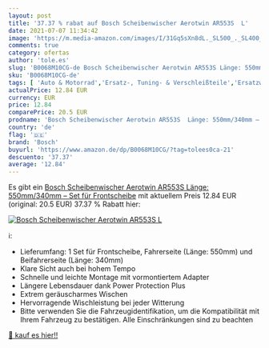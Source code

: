 ```yaml
---
layout: post
title: '37.37 % rabat auf Bosch Scheibenwischer Aerotwin AR553S  L'
date: 2021-07-07 11:34:42
image: 'https://m.media-amazon.com/images/I/31Gq5sXn8dL._SL500_._SL400_.jpg'
comments: true
category: ofertas
author: 'tole.es'
slug: 'B0068M10CG-de Bosch Scheibenwischer Aerotwin AR553S Länge: 550mm/340mm –...'
sku: 'B0068M10CG-de'
tags: [ 'Auto & Motorrad','Ersatz-, Tuning- & Verschleißteile','Ersatzwischblätter','Scheibenwischer & Zubehör','bosch', ]
actualPrice: 12.84 EUR
currency: EUR
price: 12.84
comparePrice: 20.5 EUR
prodname: 'Bosch Scheibenwischer Aerotwin AR553S  Länge: 550mm/340mm – Set für Frontscheibe'
country: 'de'
flag: '🇩🇪'
brand: 'Bosch'
buyurl: 'https://www.amazon.de/dp/B0068M10CG/?tag=tolees0ca-21'
descuento: '37.37'
average: '12.84'
---
```


Es gibt ein [Bosch Scheibenwischer Aerotwin AR553S  Länge: 550mm/340mm – Set für Frontscheibe](https://www.amazon.de/dp/B0068M10CG/?tag=tolees0ca-21) mit aktuellem Preis 12.84 EUR (original: 20.5 EUR) 37.37 % Rabatt hier:

[![Bosch Scheibenwischer Aerotwin AR553S  L](https://m.media-amazon.com/images/I/31Gq5sXn8dL._SL500_._SL400_.jpg)](https://www.amazon.de/dp/B0068M10CG/?tag=tolees0ca-21)

ℹ️:

- Lieferumfang: 1 Set für Frontscheibe, Fahrerseite (Länge: 550mm) und Beifahrerseite (Länge: 340mm)
- Klare Sicht auch bei hohem Tempo
- Schnelle und leichte Montage mit vormontiertem Adapter
- Längere Lebensdauer dank Power Protection Plus
- Extrem geräuscharmes Wischen
- Hervorragende Wischleistung bei jeder Witterung
- Bitte verwenden Sie die Fahrzeugidentifikation, um die Kompatibilität mit Ihrem Fahrzeug zu bestätigen. Alle Einschränkungen sind zu beachten

[🛒 kauf es hier!!](https://www.amazon.de/dp/B0068M10CG/?tag=tolees0ca-21)
